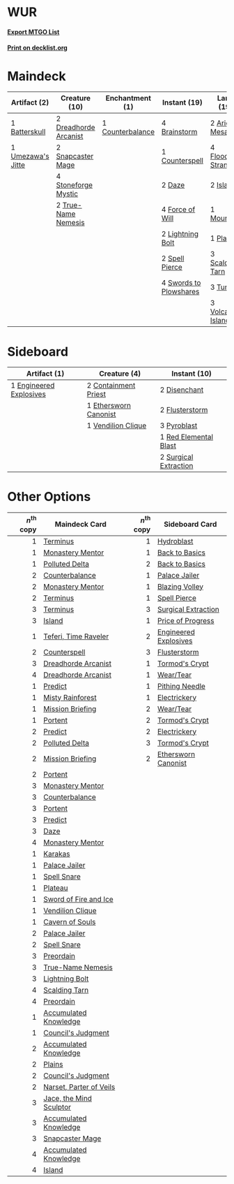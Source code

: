 # WUR

#### [Export MTGO List](../collection/WUR/WUR.txt)
#### [Print on decklist.org](http://decklist.org/?deckmain=2%09Arid%20Mesa%0A1%09Batterskull%0A4%09Brainstorm%0A1%09Counterbalance%0A1%09Counterspell%0A2%09Daze%0A2%09Dreadhorde%20Arcanist%0A4%09Flooded%20Strand%0A4%09Force%20of%20Will%0A2%09Island%0A2%09Jace,%20the%20Mind%20Sculptor%0A2%09Lightning%20Bolt%0A1%09Mountain%0A1%09Narset,%20Parter%20of%20Veils%0A1%09Plains%0A4%09Ponder%0A2%09Preordain%0A3%09Scalding%20Tarn%0A2%09Snapcaster%20Mage%0A2%09Spell%20Pierce%0A4%09Stoneforge%20Mystic%0A4%09Swords%20to%20Plowshares%0A2%09True-Name%20Nemesis%0A3%09Tundra%0A1%09Umezawa's%20Jitte%0A3%09Volcanic%20Island&deckside=2%09Containment%20Priest%0A2%09Disenchant%0A1%09Engineered%20Explosives%0A1%09Ethersworn%20Canonist%0A2%09Flusterstorm%0A3%09Pyroblast%0A1%09Red%20Elemental%20Blast%0A2%09Surgical%20Extraction%0A1%09Vendilion%20Clique)
# Maindeck

|                                       Artifact (2)                                        |                                         Creature (10)                                          |                                      Enchantment (1)                                      |                                         Instant (19)                                         |                                         Land (19)                                         |                                          Planeswalker (3)                                          |                                     Sorcery (6)                                      |
|-------------------------------------------------------------------------------------------|------------------------------------------------------------------------------------------------|-------------------------------------------------------------------------------------------|----------------------------------------------------------------------------------------------|-------------------------------------------------------------------------------------------|----------------------------------------------------------------------------------------------------|--------------------------------------------------------------------------------------|
|1 [Batterskull](http://gatherer.wizards.com/Pages/Card/Details.aspx?multiverseid=233055)   |2 [Dreadhorde Arcanist](http://gatherer.wizards.com/Pages/Card/Details.aspx?multiverseid=461052)|1 [Counterbalance](http://gatherer.wizards.com/Pages/Card/Details.aspx?multiverseid=121159)|4 [Brainstorm](http://gatherer.wizards.com/Pages/Card/Details.aspx?multiverseid=3897)         |2 [Arid Mesa](http://gatherer.wizards.com/Pages/Card/Details.aspx?multiverseid=405092)     |2 [Jace, the Mind Sculptor](http://gatherer.wizards.com/Pages/Card/Details.aspx?multiverseid=442051)|4 [Ponder](http://gatherer.wizards.com/Pages/Card/Details.aspx?multiverseid=451051)   |
|1 [Umezawa's Jitte](http://gatherer.wizards.com/Pages/Card/Details.aspx?multiverseid=81979)|2 [Snapcaster Mage](http://gatherer.wizards.com/Pages/Card/Details.aspx?multiverseid=227676)    |                                                                                           |1 [Counterspell](http://gatherer.wizards.com/Pages/Card/Details.aspx?multiverseid=699)        |4 [Flooded Strand](http://gatherer.wizards.com/Pages/Card/Details.aspx?multiverseid=405098)|1 [Narset, Parter of Veils](http://gatherer.wizards.com/Pages/Card/Details.aspx?multiverseid=460988)|2 [Preordain](http://gatherer.wizards.com/Pages/Card/Details.aspx?multiverseid=405347)|
|                                                                                           |4 [Stoneforge Mystic](http://gatherer.wizards.com/Pages/Card/Details.aspx?multiverseid=198383)  |                                                                                           |2 [Daze](http://gatherer.wizards.com/Pages/Card/Details.aspx?multiverseid=189255)             |2 [Island](http://gatherer.wizards.com/Pages/Card/Details.aspx?multiverseid=439857)        |                                                                                                    |                                                                                      |
|                                                                                           |2 [True-Name Nemesis](http://gatherer.wizards.com/Pages/Card/Details.aspx?multiverseid=446104)  |                                                                                           |4 [Force of Will](http://gatherer.wizards.com/Pages/Card/Details.aspx?multiverseid=3107)      |1 [Mountain](http://gatherer.wizards.com/Pages/Card/Details.aspx?multiverseid=439859)      |                                                                                                    |                                                                                      |
|                                                                                           |                                                                                                |                                                                                           |2 [Lightning Bolt](http://gatherer.wizards.com/Pages/Card/Details.aspx?multiverseid=806)      |1 [Plains](http://gatherer.wizards.com/Pages/Card/Details.aspx?multiverseid=439856)        |                                                                                                    |                                                                                      |
|                                                                                           |                                                                                                |                                                                                           |2 [Spell Pierce](http://gatherer.wizards.com/Pages/Card/Details.aspx?multiverseid=425876)     |3 [Scalding Tarn](http://gatherer.wizards.com/Pages/Card/Details.aspx?multiverseid=405107) |                                                                                                    |                                                                                      |
|                                                                                           |                                                                                                |                                                                                           |4 [Swords to Plowshares](http://gatherer.wizards.com/Pages/Card/Details.aspx?multiverseid=869)|3 [Tundra](http://gatherer.wizards.com/Pages/Card/Details.aspx?multiverseid=885)           |                                                                                                    |                                                                                      |
|                                                                                           |                                                                                                |                                                                                           |                                                                                              |3 [Volcanic Island](http://gatherer.wizards.com/Pages/Card/Details.aspx?multiverseid=887)  |                                                                                                    |                                                                                      |


# Sideboard

|                                          Artifact (1)                                           |                                          Creature (4)                                          |                                          Instant (10)                                          |
|-------------------------------------------------------------------------------------------------|------------------------------------------------------------------------------------------------|------------------------------------------------------------------------------------------------|
|1 [Engineered Explosives](http://gatherer.wizards.com/Pages/Card/Details.aspx?multiverseid=50139)|2 [Containment Priest](http://gatherer.wizards.com/Pages/Card/Details.aspx?multiverseid=389470) |2 [Disenchant](http://gatherer.wizards.com/Pages/Card/Details.aspx?multiverseid=847)            |
|                                                                                                 |1 [Ethersworn Canonist](http://gatherer.wizards.com/Pages/Card/Details.aspx?multiverseid=174931)|2 [Flusterstorm](http://gatherer.wizards.com/Pages/Card/Details.aspx?multiverseid=228255)       |
|                                                                                                 |1 [Vendilion Clique](http://gatherer.wizards.com/Pages/Card/Details.aspx?multiverseid=442065)   |3 [Pyroblast](http://gatherer.wizards.com/Pages/Card/Details.aspx?multiverseid=4083)            |
|                                                                                                 |                                                                                                |1 [Red Elemental Blast](http://gatherer.wizards.com/Pages/Card/Details.aspx?multiverseid=814)   |
|                                                                                                 |                                                                                                |2 [Surgical Extraction](http://gatherer.wizards.com/Pages/Card/Details.aspx?multiverseid=397706)|


# Other Options

|*n*<sup>th</sup> copy|                                          Maindeck Card                                           |*n*<sup>th</sup> copy|                                        Sideboard Card                                         |
|--------------------:|--------------------------------------------------------------------------------------------------|--------------------:|-----------------------------------------------------------------------------------------------|
|                    1|[Terminus](http://gatherer.wizards.com/Pages/Card/Details.aspx?multiverseid=262703)               |                    1|[Hydroblast](http://gatherer.wizards.com/Pages/Card/Details.aspx?multiverseid=3915)            |
|                    1|[Monastery Mentor](http://gatherer.wizards.com/Pages/Card/Details.aspx?multiverseid=391883)       |                    1|[Back to Basics](http://gatherer.wizards.com/Pages/Card/Details.aspx?multiverseid=456642)      |
|                    1|[Polluted Delta](http://gatherer.wizards.com/Pages/Card/Details.aspx?multiverseid=405104)         |                    2|[Back to Basics](http://gatherer.wizards.com/Pages/Card/Details.aspx?multiverseid=456642)      |
|                    2|[Counterbalance](http://gatherer.wizards.com/Pages/Card/Details.aspx?multiverseid=121159)         |                    1|[Palace Jailer](http://gatherer.wizards.com/Pages/Card/Details.aspx?multiverseid=416775)       |
|                    2|[Monastery Mentor](http://gatherer.wizards.com/Pages/Card/Details.aspx?multiverseid=391883)       |                    1|[Blazing Volley](http://gatherer.wizards.com/Pages/Card/Details.aspx?multiverseid=426821)      |
|                    2|[Terminus](http://gatherer.wizards.com/Pages/Card/Details.aspx?multiverseid=262703)               |                    1|[Spell Pierce](http://gatherer.wizards.com/Pages/Card/Details.aspx?multiverseid=425876)        |
|                    3|[Terminus](http://gatherer.wizards.com/Pages/Card/Details.aspx?multiverseid=262703)               |                    3|[Surgical Extraction](http://gatherer.wizards.com/Pages/Card/Details.aspx?multiverseid=397706) |
|                    3|[Island](http://gatherer.wizards.com/Pages/Card/Details.aspx?multiverseid=439857)                 |                    1|[Price of Progress](http://gatherer.wizards.com/Pages/Card/Details.aspx?multiverseid=413683)   |
|                    1|[Teferi, Time Raveler](http://gatherer.wizards.com/Pages/Card/Details.aspx?multiverseid=461148)   |                    2|[Engineered Explosives](http://gatherer.wizards.com/Pages/Card/Details.aspx?multiverseid=50139)|
|                    2|[Counterspell](http://gatherer.wizards.com/Pages/Card/Details.aspx?multiverseid=699)              |                    3|[Flusterstorm](http://gatherer.wizards.com/Pages/Card/Details.aspx?multiverseid=228255)        |
|                    3|[Dreadhorde Arcanist](http://gatherer.wizards.com/Pages/Card/Details.aspx?multiverseid=461052)    |                    1|[Tormod's Crypt](http://gatherer.wizards.com/Pages/Card/Details.aspx?multiverseid=389723)      |
|                    4|[Dreadhorde Arcanist](http://gatherer.wizards.com/Pages/Card/Details.aspx?multiverseid=461052)    |                    1|[Wear/Tear](http://gatherer.wizards.com/Pages/Card/Details.aspx?multiverseid=368950)           |
|                    1|[Predict](http://gatherer.wizards.com/Pages/Card/Details.aspx?multiverseid=451053)                |                    1|[Pithing Needle](http://gatherer.wizards.com/Pages/Card/Details.aspx?multiverseid=129526)      |
|                    1|[Misty Rainforest](http://gatherer.wizards.com/Pages/Card/Details.aspx?multiverseid=405102)       |                    1|[Electrickery](http://gatherer.wizards.com/Pages/Card/Details.aspx?multiverseid=456219)        |
|                    1|[Mission Briefing](http://gatherer.wizards.com/Pages/Card/Details.aspx?multiverseid=452794)       |                    2|[Wear/Tear](http://gatherer.wizards.com/Pages/Card/Details.aspx?multiverseid=368950)           |
|                    1|[Portent](http://gatherer.wizards.com/Pages/Card/Details.aspx?multiverseid=3931)                  |                    2|[Tormod's Crypt](http://gatherer.wizards.com/Pages/Card/Details.aspx?multiverseid=389723)      |
|                    2|[Predict](http://gatherer.wizards.com/Pages/Card/Details.aspx?multiverseid=451053)                |                    2|[Electrickery](http://gatherer.wizards.com/Pages/Card/Details.aspx?multiverseid=456219)        |
|                    2|[Polluted Delta](http://gatherer.wizards.com/Pages/Card/Details.aspx?multiverseid=405104)         |                    3|[Tormod's Crypt](http://gatherer.wizards.com/Pages/Card/Details.aspx?multiverseid=389723)      |
|                    2|[Mission Briefing](http://gatherer.wizards.com/Pages/Card/Details.aspx?multiverseid=452794)       |                    2|[Ethersworn Canonist](http://gatherer.wizards.com/Pages/Card/Details.aspx?multiverseid=174931) |
|                    2|[Portent](http://gatherer.wizards.com/Pages/Card/Details.aspx?multiverseid=3931)                  |                     |                                                                                               |
|                    3|[Monastery Mentor](http://gatherer.wizards.com/Pages/Card/Details.aspx?multiverseid=391883)       |                     |                                                                                               |
|                    3|[Counterbalance](http://gatherer.wizards.com/Pages/Card/Details.aspx?multiverseid=121159)         |                     |                                                                                               |
|                    3|[Portent](http://gatherer.wizards.com/Pages/Card/Details.aspx?multiverseid=3931)                  |                     |                                                                                               |
|                    3|[Predict](http://gatherer.wizards.com/Pages/Card/Details.aspx?multiverseid=451053)                |                     |                                                                                               |
|                    3|[Daze](http://gatherer.wizards.com/Pages/Card/Details.aspx?multiverseid=189255)                   |                     |                                                                                               |
|                    4|[Monastery Mentor](http://gatherer.wizards.com/Pages/Card/Details.aspx?multiverseid=391883)       |                     |                                                                                               |
|                    1|[Karakas](http://gatherer.wizards.com/Pages/Card/Details.aspx?multiverseid=413782)                |                     |                                                                                               |
|                    1|[Palace Jailer](http://gatherer.wizards.com/Pages/Card/Details.aspx?multiverseid=416775)          |                     |                                                                                               |
|                    1|[Spell Snare](http://gatherer.wizards.com/Pages/Card/Details.aspx?multiverseid=446100)            |                     |                                                                                               |
|                    1|[Plateau](http://gatherer.wizards.com/Pages/Card/Details.aspx?multiverseid=880)                   |                     |                                                                                               |
|                    1|[Sword of Fire and Ice](http://gatherer.wizards.com/Pages/Card/Details.aspx?multiverseid=46429)   |                     |                                                                                               |
|                    1|[Vendilion Clique](http://gatherer.wizards.com/Pages/Card/Details.aspx?multiverseid=442065)       |                     |                                                                                               |
|                    1|[Cavern of Souls](http://gatherer.wizards.com/Pages/Card/Details.aspx?multiverseid=278058)        |                     |                                                                                               |
|                    2|[Palace Jailer](http://gatherer.wizards.com/Pages/Card/Details.aspx?multiverseid=416775)          |                     |                                                                                               |
|                    2|[Spell Snare](http://gatherer.wizards.com/Pages/Card/Details.aspx?multiverseid=446100)            |                     |                                                                                               |
|                    3|[Preordain](http://gatherer.wizards.com/Pages/Card/Details.aspx?multiverseid=405347)              |                     |                                                                                               |
|                    3|[True-Name Nemesis](http://gatherer.wizards.com/Pages/Card/Details.aspx?multiverseid=446104)      |                     |                                                                                               |
|                    3|[Lightning Bolt](http://gatherer.wizards.com/Pages/Card/Details.aspx?multiverseid=806)            |                     |                                                                                               |
|                    4|[Scalding Tarn](http://gatherer.wizards.com/Pages/Card/Details.aspx?multiverseid=405107)          |                     |                                                                                               |
|                    4|[Preordain](http://gatherer.wizards.com/Pages/Card/Details.aspx?multiverseid=405347)              |                     |                                                                                               |
|                    1|[Accumulated Knowledge](http://gatherer.wizards.com/Pages/Card/Details.aspx?multiverseid=442029)  |                     |                                                                                               |
|                    1|[Council's Judgment](http://gatherer.wizards.com/Pages/Card/Details.aspx?multiverseid=382239)     |                     |                                                                                               |
|                    2|[Accumulated Knowledge](http://gatherer.wizards.com/Pages/Card/Details.aspx?multiverseid=442029)  |                     |                                                                                               |
|                    2|[Plains](http://gatherer.wizards.com/Pages/Card/Details.aspx?multiverseid=439856)                 |                     |                                                                                               |
|                    2|[Council's Judgment](http://gatherer.wizards.com/Pages/Card/Details.aspx?multiverseid=382239)     |                     |                                                                                               |
|                    2|[Narset, Parter of Veils](http://gatherer.wizards.com/Pages/Card/Details.aspx?multiverseid=460988)|                     |                                                                                               |
|                    3|[Jace, the Mind Sculptor](http://gatherer.wizards.com/Pages/Card/Details.aspx?multiverseid=442051)|                     |                                                                                               |
|                    3|[Accumulated Knowledge](http://gatherer.wizards.com/Pages/Card/Details.aspx?multiverseid=442029)  |                     |                                                                                               |
|                    3|[Snapcaster Mage](http://gatherer.wizards.com/Pages/Card/Details.aspx?multiverseid=227676)        |                     |                                                                                               |
|                    4|[Accumulated Knowledge](http://gatherer.wizards.com/Pages/Card/Details.aspx?multiverseid=442029)  |                     |                                                                                               |
|                    4|[Island](http://gatherer.wizards.com/Pages/Card/Details.aspx?multiverseid=439857)                 |                     |                                                                                               |

